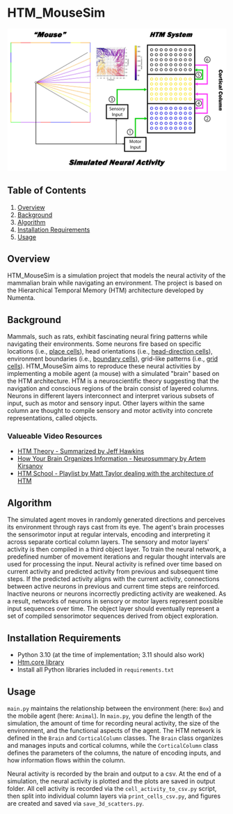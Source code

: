 
# HTM_MouseSim
![MouseSim.jpg](MouseSim.jpg)
## Table of Contents
1. [Overview](#overview) 
2. [Background](#background) 
3. [Algorithm](#algorithm) 
4. [Installation Requirements](#installation-requirements) 
5. [Usage](#usage) 

## Overview 
HTM_MouseSim is a simulation project that models the neural activity of the mammalian brain while navigating an environment. The project is based on the Hierarchical Temporal Memory (HTM) architecture developed by Numenta.

## Background 
Mammals, such as rats, exhibit fascinating neural firing patterns while navigating their environments. Some neurons fire based on specific locations (i.e., [place cells](https://en.wikipedia.org/wiki/Place_cell)), head orientations (i.e., [head-direction cells](https://en.wikipedia.org/wiki/Head_direction_cell)), environment boundaries (i.e., [boundary cells](https://en.wikipedia.org/wiki/Boundary_cell)), grid-like patterns (i.e., [grid cells](https://en.wikipedia.org/wiki/Grid_cell)). HTM_MouseSim aims to reproduce these neural activities by implementing a mobile agent (a mouse) with a simulated "brain" based on the HTM architecture. HTM is a neuroscientific theory suggesting that the navigation and conscious regions of the brain consist of layered columns. Neurons in different layers interconnect and interpret various subsets of input, such as motor and sensory input. Other layers within the same column are thought to compile sensory and motor activity into concrete representations, called objects. 

### Valueable Video Resources
- [HTM Theory - Summarized by Jeff Hawkins](https://www.youtube.com/watch?v=VqDVUWgJQPI)
- [How Your Brain Organizes Information - Neurosummary by Artem Kirsanov](https://www.youtube.com/watch?v=9qOaII_PzGY&t=1378s)
- [HTM School - Playlist by Matt Taylor dealing with the architecture of HTM](https://www.youtube.com/playlist?list=PL3yXMgtrZmDqhsFQzwUC9V8MeeVOQ7eZ9)

## Algorithm 
The simulated agent moves in randomly generated directions and perceives its environment through rays cast from its eye. The agent's brain processes the sensorimotor input at regular intervals, encoding and interpreting it across separate cortical column layers. The sensory and motor layers' activity is then compiled in a third object layer. To train the neural network, a predefined number of movement iterations and regular thought intervals are used for processing the input. Neural activity is refined over time based on current activity and predicted activity from previous and subsequent time steps. If the predicted activity aligns with the current activity, connections between active neurons in previous and current time steps are reinforced. Inactive neurons or neurons incorrectly predicting activity are weakened. As a result, networks of neurons in sensory or motor layers represent possible input sequences over time. The object layer should eventually represent a set of compiled sensorimotor sequences derived from object exploration. 

## Installation Requirements
- Python 3.10 (at the time of implementation; 3.11 should also work) 
- [Htm.core library](https://github.com/htm-community/htm.core) 
- Install all Python libraries included in `requirements.txt` 

## Usage 
`main.py` maintains the relationship between the environment (here: `Box`) and the mobile agent (here: `Animal`). In `main.py`, you define the length of the simulation, the amount of time for recording neural activity, the size of the environment, and the functional aspects of the agent. The HTM network is defined in the `Brain` and `CorticalColumn` classes. The `Brain` class organizes and manages inputs and cortical columns, while the `CorticalColumn` class defines the parameters of the columns, the nature of encoding inputs, and how information flows within the column.

Neural activity is recorded by the brain and output to a csv. At the end of a simulation, the neural activity is plotted and the plots are saved in output folder. All cell activity is recorded via the `cell_activity_to_csv.py` script, then split into individual column layers via `print_cells_csv.py`, and figures are created and saved via `save_3d_scatters.py`.
